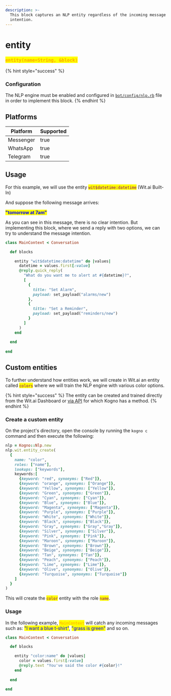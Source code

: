 ```yaml
---
description: >-
  This block captures an NLP entity regardless of the incoming message
  intention.
---
```


# entity

### <mark style="color:orange;">`entity(name=String, &block)`</mark>

{% hint style="success" %}
### Configuration

The NLP engine must be enabled and configured in [`bot/config/nlp.rb`](../../getting-started/nlp-configuration.md) file in order to implement this block.
{% endhint %}

## **Platforms**

<table><thead><tr><th>Platform</th><th data-type="checkbox">Supported</th></tr></thead><tbody><tr><td>Messenger</td><td>true</td></tr><tr><td>WhatsApp</td><td>true</td></tr><tr><td>Telegram</td><td>true</td></tr></tbody></table>

## Usage

For this example, we will use the entity <mark style="color:purple;">`wit$datetime:datetime`</mark> <mark style="color:purple;"></mark><mark style="color:purple;"></mark> (Wit.ai Built-In)

And suppose the following message arrives:

&#x20;<mark style="color:blue;">**"tomorrow at 7am"**</mark>

As you can see in this message, there is no clear intention. But implementing this block, where we send a reply with two options, we can try to understand the message intention.

```ruby
class MainContext < Conversation

  def blocks

    entity "wit$datetime:datetime" do |values|    
      datetime = values.first[:value]
      @reply.quick_reply(
        "What do you want me to alert at #{datetime}?",
        [
          {
            title: "Set Alarm",
            payload: set_payload("alarms/new")
          },
          {
            title: "Set a Reminder",
            payload: set_payload("reminders/new")
          }
        ]
      )      
    end
  
  end
  
end
```

## Custom entities

To further understand how entities work, we will create in Wit.ai an entity called <mark style="color:purple;">`colors`</mark> where we will train the NLP engine with various color options.

{% hint style="success" %}
The entity can be created and trained directly from the Wit.ai Dashboard or [via API](https://wit.ai/docs/http/20220503/) for which Kogno has a method.
{% endhint %}

### Create a custom entity

On the project's directory, open the console by running the `kogno c` command and then execute the following:

```ruby
nlp = Kogno::Nlp.new
nlp.wit.entity_create(
  {
    name: "color",
    roles: ["name"],
    lookups: ["keywords"],
    keywords:[
      {keyword: "red", synonyms: ["Red"]},
      {keyword: "orange", synonyms: ["Orange"]},
      {keyword: "Yellow", synonyms: ["Yellow"]},
      {keyword: "Green", synonyms: ["Green"]},
      {keyword: "Cyan", synonyms: ["Cyan"]},
      {keyword: "Blue", synonyms: ["Blue"]},
      {keyword: "Magenta", synonyms: ["Magenta"]},
      {keyword: "Purple", synonyms: ["Purple"]},
      {keyword: "White", synonyms: ["White"]},
      {keyword: "Black", synonyms: ["Black"]},
      {keyword: "Gray", synonyms: ["Gray","Gray"]},
      {keyword: "Silver", synonyms: ["Silver"]},
      {keyword: "Pink", synonyms: ["Pink"]},
      {keyword: "Maroon", synonyms: ["Maroon"]},
      {keyword: "Brown", synonyms: ["Brown"]},
      {keyword: "Beige", synonyms: ["Beige"]},
      {keyword: "Tan", synonyms: ["Tan"]},
      {keyword: "Peach", synonyms: ["Peach"]},
      {keyword: "Lime", synonyms: ["Lime"]},
      {keyword: "Olive", synonyms: ["Olive"]},
      {keyword: "Turquoise", synonyms: ["Turquoise"]}
    ]
  }
)
```

This will create the <mark style="color:purple;">`color`</mark> entity with the role <mark style="color:purple;">`name`</mark>.&#x20;

### Usage

In the following example, <mark style="color:orange;">`MainContext`</mark> will catch any incoming messages such as: <mark style="color:blue;">"I want a blue t-shirt"</mark>, <mark style="color:blue;">"grass is green"</mark> and so on.

```ruby
class MainContext < Conversation

  def blocks

    entity "color:name" do |values|  
      color = values.first[:value]
      @reply.text "You've said the color #{color}!"    
    end
  
  end
  
end
```
